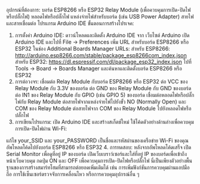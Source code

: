 อุปกรณ์ที่ต้องการ:
บอร์ด ESP8266 หรือ ESP32
Relay Module (เพื่อควบคุมการเปิด-ปิดไฟหรือปลั๊กไฟ)
หลอดไฟหรือปลั๊กไฟ
แหล่งจ่ายไฟสำหรับบอร์ด (เช่น USB Power Adapter)
สายไฟและสายเชื่อมต่อ
โปรแกรม Arduino IDE
ขั้นตอนการสร้างโปรเจค:
1. การตั้งค่า Arduino IDE:
ดาวน์โหลดและติดตั้ง Arduino IDE จาก เว็บไซต์ Arduino
เปิด Arduino IDE และไปที่ File -> Preferences
เพิ่ม URL สำหรับบอร์ด ESP8266 หรือ ESP32 ในช่อง Additional Boards Manager URLs:
สำหรับ ESP8266: http://arduino.esp8266.com/stable/package_esp8266com_index.json
สำหรับ ESP32: https://dl.espressif.com/dl/package_esp32_index.json
ไปที่ Tools -> Board -> Boards Manager และค้นหาและติดตั้งบอร์ด ESP8266 หรือ ESP32
2. การต่อวงจร:
เชื่อมต่อ Relay Module กับบอร์ด ESP8266 หรือ ESP32
ต่อ VCC ของ Relay Module กับ 3.3V ของบอร์ด
ต่อ GND ของ Relay Module กับ GND ของบอร์ด
ต่อ IN1 ของ Relay Module กับ GPIO (เช่น GPIO 5) ของบอร์ด
เชื่อมต่อหลอดไฟหรือปลั๊กไฟกับ Relay Module
ต่อสายไฟจากแหล่งจ่ายไฟไปยังขั้ว NO (Normally Open) และ COM ของ Relay Module
ต่อสายไฟจาก COM ของ Relay Module ไปยังหลอดไฟหรือปลั๊กไฟ
3. การเขียนโปรแกรม:
เปิด Arduino IDE และสร้างสเก็ตช์ใหม่
ใช้โค้ดตัวอย่างด้านล่างเพื่อควบคุมการเปิด-ปิดไฟผ่าน Wi-Fi:

แก้ไข your_SSID และ your_PASSWORD เป็นชื่อและรหัสผ่านของเครือข่าย Wi-Fi ของคุณ
อัพโหลดโค้ดไปยังบอร์ด ESP8266 หรือ ESP32
4. การทดสอบ:
หลังจากอัพโหลดโค้ดเสร็จ เปิด Serial Monitor เพื่อดูที่อยู่ IP ของบอร์ด
เปิดเว็บเบราว์เซอร์และใส่ที่อยู่ IP ของบอร์ดเพื่อเข้าถึงหน้าเว็บควบคุม
กดปุ่ม ON และ OFF เพื่อควบคุมการเปิด-ปิดไฟหรือปลั๊กไฟ
นี่เป็นเพียงตัวอย่างพื้นฐานของการสร้างสมาร์ทโฮมที่สามารถต่อยอดเพิ่มเติมได้ เช่น การเพิ่มฟังก์ชันการควบคุมผ่านแอปมือถือ การใช้เซ็นเซอร์ตรวจจับการเคลื่อนไหว หรือการควบคุมอุปกรณ์อื่น ๆ
